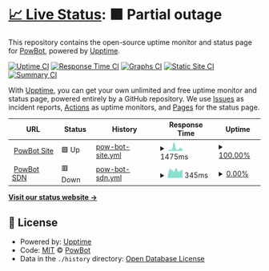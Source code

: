 # [📈 Live Status](https://status.powbot.org): <!--live status--> **🟧 Partial outage**

This repository contains the open-source uptime monitor and status page for [PowBot](https://powbot.org), powered by [Upptime](https://github.com/upptime/upptime).

[![Uptime CI](https://github.com/powbot/status/workflows/Uptime%20CI/badge.svg)](https://github.com/powbot/status/actions?query=workflow%3A%22Uptime+CI%22)
[![Response Time CI](https://github.com/powbot/status/workflows/Response%20Time%20CI/badge.svg)](https://github.com/powbot/status/actions?query=workflow%3A%22Response+Time+CI%22)
[![Graphs CI](https://github.com/powbot/status/workflows/Graphs%20CI/badge.svg)](https://github.com/powbot/status/actions?query=workflow%3A%22Graphs+CI%22)
[![Static Site CI](https://github.com/powbot/status/workflows/Static%20Site%20CI/badge.svg)](https://github.com/powbot/status/actions?query=workflow%3A%22Static+Site+CI%22)
[![Summary CI](https://github.com/powbot/status/workflows/Summary%20CI/badge.svg)](https://github.com/powbot/status/actions?query=workflow%3A%22Summary+CI%22)

With [Upptime](https://upptime.js.org), you can get your own unlimited and free uptime monitor and status page, powered entirely by a GitHub repository. We use [Issues](https://github.com/powbot/status/issues) as incident reports, [Actions](https://github.com/powbot/status/actions) as uptime monitors, and [Pages](https://status.powbot.org) for the status page.

<!--start: status pages-->
<!-- This summary is generated by Upptime (https://github.com/upptime/upptime) -->
<!-- Do not edit this manually, your changes will be overwritten -->
<!-- prettier-ignore -->
| URL | Status | History | Response Time | Uptime |
| --- | ------ | ------- | ------------- | ------ |
| <img alt="" src="https://icons.duckduckgo.com/ip3/www.powbot.org.ico" height="13"> [PowBot Site](https://www.powbot.org) | 🟩 Up | [pow-bot-site.yml](https://github.com/powbot/status/commits/HEAD/history/pow-bot-site.yml) | <details><summary><img alt="Response time graph" src="./graphs/pow-bot-site/response-time-week.png" height="20"> 1475ms</summary><br><a href="https://status.powbot.org/history/pow-bot-site"><img alt="Response time 1012" src="https://img.shields.io/endpoint?url=https%3A%2F%2Fraw.githubusercontent.com%2Fpowbot%2Fstatus%2FHEAD%2Fapi%2Fpow-bot-site%2Fresponse-time.json"></a><br><a href="https://status.powbot.org/history/pow-bot-site"><img alt="24-hour response time 808" src="https://img.shields.io/endpoint?url=https%3A%2F%2Fraw.githubusercontent.com%2Fpowbot%2Fstatus%2FHEAD%2Fapi%2Fpow-bot-site%2Fresponse-time-day.json"></a><br><a href="https://status.powbot.org/history/pow-bot-site"><img alt="7-day response time 1475" src="https://img.shields.io/endpoint?url=https%3A%2F%2Fraw.githubusercontent.com%2Fpowbot%2Fstatus%2FHEAD%2Fapi%2Fpow-bot-site%2Fresponse-time-week.json"></a><br><a href="https://status.powbot.org/history/pow-bot-site"><img alt="30-day response time 939" src="https://img.shields.io/endpoint?url=https%3A%2F%2Fraw.githubusercontent.com%2Fpowbot%2Fstatus%2FHEAD%2Fapi%2Fpow-bot-site%2Fresponse-time-month.json"></a><br><a href="https://status.powbot.org/history/pow-bot-site"><img alt="1-year response time 1012" src="https://img.shields.io/endpoint?url=https%3A%2F%2Fraw.githubusercontent.com%2Fpowbot%2Fstatus%2FHEAD%2Fapi%2Fpow-bot-site%2Fresponse-time-year.json"></a></details> | <details><summary><a href="https://status.powbot.org/history/pow-bot-site">100.00%</a></summary><a href="https://status.powbot.org/history/pow-bot-site"><img alt="All-time uptime 96.07%" src="https://img.shields.io/endpoint?url=https%3A%2F%2Fraw.githubusercontent.com%2Fpowbot%2Fstatus%2FHEAD%2Fapi%2Fpow-bot-site%2Fuptime.json"></a><br><a href="https://status.powbot.org/history/pow-bot-site"><img alt="24-hour uptime 100.00%" src="https://img.shields.io/endpoint?url=https%3A%2F%2Fraw.githubusercontent.com%2Fpowbot%2Fstatus%2FHEAD%2Fapi%2Fpow-bot-site%2Fuptime-day.json"></a><br><a href="https://status.powbot.org/history/pow-bot-site"><img alt="7-day uptime 100.00%" src="https://img.shields.io/endpoint?url=https%3A%2F%2Fraw.githubusercontent.com%2Fpowbot%2Fstatus%2FHEAD%2Fapi%2Fpow-bot-site%2Fuptime-week.json"></a><br><a href="https://status.powbot.org/history/pow-bot-site"><img alt="30-day uptime 100.00%" src="https://img.shields.io/endpoint?url=https%3A%2F%2Fraw.githubusercontent.com%2Fpowbot%2Fstatus%2FHEAD%2Fapi%2Fpow-bot-site%2Fuptime-month.json"></a><br><a href="https://status.powbot.org/history/pow-bot-site"><img alt="1-year uptime 96.07%" src="https://img.shields.io/endpoint?url=https%3A%2F%2Fraw.githubusercontent.com%2Fpowbot%2Fstatus%2FHEAD%2Fapi%2Fpow-bot-site%2Fuptime-year.json"></a></details>
| <img alt="" src="https://icons.duckduckgo.com/ip3/api.powbot.org.ico" height="13"> [PowBot SDN](https://api.powbot.org/products) | 🟥 Down | [pow-bot-sdn.yml](https://github.com/powbot/status/commits/HEAD/history/pow-bot-sdn.yml) | <details><summary><img alt="Response time graph" src="./graphs/pow-bot-sdn/response-time-week.png" height="20"> 345ms</summary><br><a href="https://status.powbot.org/history/pow-bot-sdn"><img alt="Response time 833" src="https://img.shields.io/endpoint?url=https%3A%2F%2Fraw.githubusercontent.com%2Fpowbot%2Fstatus%2FHEAD%2Fapi%2Fpow-bot-sdn%2Fresponse-time.json"></a><br><a href="https://status.powbot.org/history/pow-bot-sdn"><img alt="24-hour response time 406" src="https://img.shields.io/endpoint?url=https%3A%2F%2Fraw.githubusercontent.com%2Fpowbot%2Fstatus%2FHEAD%2Fapi%2Fpow-bot-sdn%2Fresponse-time-day.json"></a><br><a href="https://status.powbot.org/history/pow-bot-sdn"><img alt="7-day response time 345" src="https://img.shields.io/endpoint?url=https%3A%2F%2Fraw.githubusercontent.com%2Fpowbot%2Fstatus%2FHEAD%2Fapi%2Fpow-bot-sdn%2Fresponse-time-week.json"></a><br><a href="https://status.powbot.org/history/pow-bot-sdn"><img alt="30-day response time 388" src="https://img.shields.io/endpoint?url=https%3A%2F%2Fraw.githubusercontent.com%2Fpowbot%2Fstatus%2FHEAD%2Fapi%2Fpow-bot-sdn%2Fresponse-time-month.json"></a><br><a href="https://status.powbot.org/history/pow-bot-sdn"><img alt="1-year response time 833" src="https://img.shields.io/endpoint?url=https%3A%2F%2Fraw.githubusercontent.com%2Fpowbot%2Fstatus%2FHEAD%2Fapi%2Fpow-bot-sdn%2Fresponse-time-year.json"></a></details> | <details><summary><a href="https://status.powbot.org/history/pow-bot-sdn">0.00%</a></summary><a href="https://status.powbot.org/history/pow-bot-sdn"><img alt="All-time uptime 52.73%" src="https://img.shields.io/endpoint?url=https%3A%2F%2Fraw.githubusercontent.com%2Fpowbot%2Fstatus%2FHEAD%2Fapi%2Fpow-bot-sdn%2Fuptime.json"></a><br><a href="https://status.powbot.org/history/pow-bot-sdn"><img alt="24-hour uptime 0.00%" src="https://img.shields.io/endpoint?url=https%3A%2F%2Fraw.githubusercontent.com%2Fpowbot%2Fstatus%2FHEAD%2Fapi%2Fpow-bot-sdn%2Fuptime-day.json"></a><br><a href="https://status.powbot.org/history/pow-bot-sdn"><img alt="7-day uptime 0.00%" src="https://img.shields.io/endpoint?url=https%3A%2F%2Fraw.githubusercontent.com%2Fpowbot%2Fstatus%2FHEAD%2Fapi%2Fpow-bot-sdn%2Fuptime-week.json"></a><br><a href="https://status.powbot.org/history/pow-bot-sdn"><img alt="30-day uptime 1.38%" src="https://img.shields.io/endpoint?url=https%3A%2F%2Fraw.githubusercontent.com%2Fpowbot%2Fstatus%2FHEAD%2Fapi%2Fpow-bot-sdn%2Fuptime-month.json"></a><br><a href="https://status.powbot.org/history/pow-bot-sdn"><img alt="1-year uptime 52.73%" src="https://img.shields.io/endpoint?url=https%3A%2F%2Fraw.githubusercontent.com%2Fpowbot%2Fstatus%2FHEAD%2Fapi%2Fpow-bot-sdn%2Fuptime-year.json"></a></details>

<!--end: status pages-->

[**Visit our status website →**](https://status.powbot.org)

## 📄 License

- Powered by: [Upptime](https://github.com/upptime/upptime)
- Code: [MIT](./LICENSE) © [PowBot](https://powbot.org)
- Data in the `./history` directory: [Open Database License](https://opendatacommons.org/licenses/odbl/1-0/)
